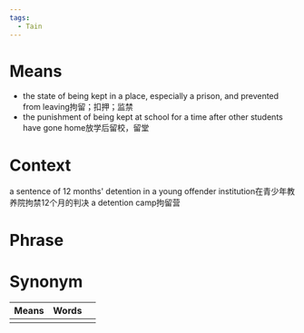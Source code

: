 ```yaml
---
tags:
  - Tain
---
```

# Means
- the state of being kept in a place, especially a prison, and prevented from leaving拘留；扣押；监禁
- the punishment of being kept at school for a time after other students have gone home放学后留校，留堂
# Context
a sentence of 12 months' detention in a young offender institution在青少年教养院拘禁12个月的判决
a detention camp拘留营
# Phrase

# Synonym
| Means | Words |     |
| ----- | ----- | --- |
|       |       |     |
